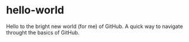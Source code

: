 # hello-world
Hello to the bright new world (for me) of GitHub.
A quick way to navigate throught the basics of GitHub.
